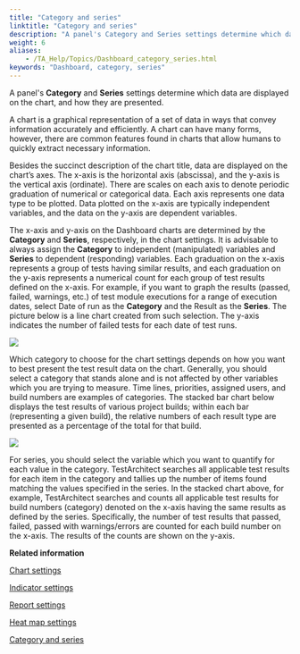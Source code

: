 ```yaml
--- 
title: "Category and series"
linktitle: "Category and series"
description: "A panel's Category and Series settings determine which data are displayed on the chart, and how they are presented."
weight: 6
aliases: 
    - /TA_Help/Topics/Dashboard_category_series.html
keywords: "Dashboard, category, series"
---
```


A panel's **Category** and **Series** settings determine which data are displayed on the chart, and how they are presented.

A chart is a graphical representation of a set of data in ways that convey information accurately and efficiently. A chart can have many forms, however, there are common features found in charts that allow humans to quickly extract necessary information.

Besides the succinct description of the chart title, data are displayed on the chart’s axes. The x-axis is the horizontal axis \(abscissa\), and the y-axis is the vertical axis \(ordinate\). There are scales on each axis to denote periodic graduation of numerical or categorical data. Each axis represents one data type to be plotted. Data plotted on the x-axis are typically independent variables, and the data on the y-axis are dependent variables.

The x-axis and y-axis on the Dashboard charts are determined by the **Category** and **Series**, respectively, in the chart settings. It is advisable to always assign the **Category** to independent \(manipulated\) variables and **Series** to dependent \(responding\) variables. Each graduation on the x-axis represents a group of tests having similar results, and each graduation on the y-axis represents a numerical count for each group of test results defined on the x-axis. For example, if you want to graph the results \(passed, failed, warnings, etc.\) of test module executions for a range of execution dates, select Date of run as the **Category** and the Result as the **Series**. The picture below is a line chart created from such selection. The y-axis indicates the number of failed tests for each date of test runs.

![](/images/TA_Help/Images/Dashboard_graph_date_vs_result.png)

Which category to choose for the chart settings depends on how you want to best present the test result data on the chart. Generally, you should select a category that stands alone and is not affected by other variables which you are trying to measure. Time lines, priorities, assigned users, and build numbers are examples of categories. The stacked bar chart below displays the test results of various project builds; within each bar \(representing a given build\), the relative numbers of each result type are presented as a percentage of the total for that build.

![](/images/TA_Help/Images/Dashboard_graph_build_vs_result.png)

For series, you should select the variable which you want to quantify for each value in the category. TestArchitect searches all applicable test results for each item in the category and tallies up the number of items found matching the values specified in the series. In the stacked chart above, for example, TestArchitect searches and counts all applicable test results for build numbers \(category\) denoted on the x-axis having the same results as defined by the series. Specifically, the number of test results that passed, failed, passed with warnings/errors are counted for each build number on the x-axis. The results of the counts are shown on the y-axis.




**Related information**  


[Chart settings](/user-guide/reporting-and-dashboard/dashboard/dashboard-panels/chart-settings/)

[Indicator settings](/user-guide/reporting-and-dashboard/dashboard/dashboard-panels/indicator-settings/)

[Report settings](/user-guide/reporting-and-dashboard/dashboard/dashboard-panels/report-settings/)

[Heat map settings](/user-guide/reporting-and-dashboard/dashboard/dashboard-panels/heat-map-settings/)

[Category and series](/user-guide/reporting-and-dashboard/dashboard/category-and-series)


